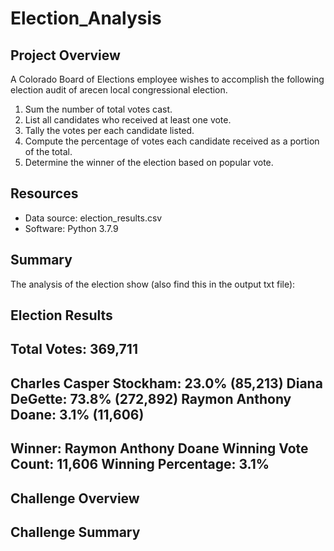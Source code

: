 # Election_Analysis

## Project Overview
A Colorado Board of Elections employee wishes to accomplish the following election audit of arecen local congressional election.

1. Sum the number of total votes cast.
2. List all candidates who received at least one vote.
3. Tally the votes per each candidate listed.
4. Compute the percentage of votes each candidate received as a portion of the total.
5. Determine the winner of the election based on popular vote. 

## Resources
- Data source: election_results.csv
- Software: Python 3.7.9

## Summary
The analysis of the election show (also find this in the output txt file): 

Election Results
---------------------------
Total Votes: 369,711
---------------------------
Charles Casper Stockham: 23.0% (85,213)
Diana DeGette: 73.8% (272,892)
Raymon Anthony Doane: 3.1% (11,606)
-------------------------
Winner: Raymon Anthony Doane
Winning Vote Count: 11,606
Winning Percentage: 3.1%
-------------------------

## Challenge Overview

## Challenge Summary
